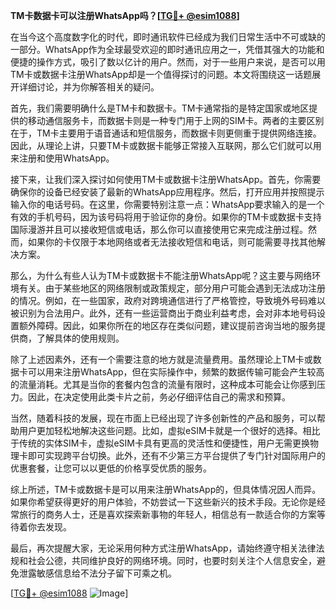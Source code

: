 **TM卡数据卡可以注册WhatsApp吗？[[TG💪+ @esim1088](https://t.me/s/esim1088)]**

在当今这个高度数字化的时代，即时通讯软件已经成为我们日常生活中不可或缺的一部分。WhatsApp作为全球最受欢迎的即时通讯应用之一，凭借其强大的功能和便捷的操作方式，吸引了数以亿计的用户。然而，对于一些用户来说，是否可以用TM卡或数据卡注册WhatsApp却是一个值得探讨的问题。本文将围绕这一话题展开详细讨论，并为你解答相关的疑问。

首先，我们需要明确什么是TM卡和数据卡。TM卡通常指的是特定国家或地区提供的移动通信服务卡，而数据卡则是一种专门用于上网的SIM卡。两者的主要区别在于，TM卡主要用于语音通话和短信服务，而数据卡则更侧重于提供网络连接。因此，从理论上讲，只要TM卡或数据卡能够正常接入互联网，那么它们就可以用来注册和使用WhatsApp。

接下来，让我们深入探讨如何使用TM卡或数据卡注册WhatsApp。首先，你需要确保你的设备已经安装了最新的WhatsApp应用程序。然后，打开应用并按照提示输入你的电话号码。在这里，你需要特别注意一点：WhatsApp要求输入的是一个有效的手机号码，因为该号码将用于验证你的身份。如果你的TM卡或数据卡支持国际漫游并且可以接收短信或电话，那么你可以直接使用它来完成注册过程。然而，如果你的卡仅限于本地网络或者无法接收短信和电话，则可能需要寻找其他解决方案。

那么，为什么有些人认为TM卡或数据卡不能注册WhatsApp呢？这主要与网络环境有关。由于某些地区的网络限制或政策规定，部分用户可能会遇到无法成功注册的情况。例如，在一些国家，政府对跨境通信进行了严格管控，导致境外号码难以被识别为合法用户。此外，还有一些运营商出于商业利益考虑，会对非本地号码设置额外障碍。因此，如果你所在的地区存在类似问题，建议提前咨询当地的服务提供商，了解具体的使用规则。

除了上述因素外，还有一个需要注意的地方就是流量费用。虽然理论上TM卡或数据卡可以用来注册WhatsApp，但在实际操作中，频繁的数据传输可能会产生较高的流量消耗。尤其是当你的套餐内包含的流量有限时，这种成本可能会让你感到压力。因此，在决定使用此类卡片之前，务必仔细评估自己的需求和预算。

当然，随着科技的发展，现在市面上已经出现了许多创新性的产品和服务，可以帮助用户更加轻松地解决这些问题。比如，虚拟eSIM卡就是一个很好的选择。相比于传统的实体SIM卡，虚拟eSIM卡具有更高的灵活性和便捷性，用户无需更换物理卡即可实现跨平台切换。此外，还有不少第三方平台提供了专门针对国际用户的优惠套餐，让您可以以更低的价格享受优质的服务。

综上所述，TM卡或数据卡是可以用来注册WhatsApp的，但具体情况因人而异。如果你希望获得更好的用户体验，不妨尝试一下这些新兴的技术手段。无论你是经常旅行的商务人士，还是喜欢探索新事物的年轻人，相信总有一款适合你的方案等待着你去发现。

最后，再次提醒大家，无论采用何种方式注册WhatsApp，请始终遵守相关法律法规和社会公德，共同维护良好的网络环境。同时，也要时刻关注个人信息安全，避免泄露敏感信息给不法分子留下可乘之机。

[[TG💪+ @esim1088](https://t.me/s/esim1088) ![Image](https://i.postimg.cc/4NQfJmqS/Snipaste-2025-05-13-00-14-12.png)]